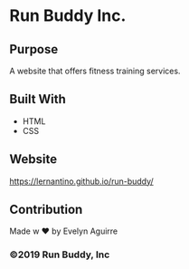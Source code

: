 # Run Buddy Inc.

## Purpose
A website that offers fitness training services.

## Built With
* HTML
* CSS

## Website
https://lernantino.github.io/run-buddy/

## Contribution
Made w ❤️ by Evelyn Aguirre

### ©️2019 Run Buddy, Inc
